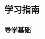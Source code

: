 # 学习指南
## 导学基础

<vuep template="#example"></vuep>

<script v-pre type="text/x-template" id="example">

<template>
    <div>Hello, {{ name }}!</div>
</template>

<script>
    module.exports = {
      data: function () {
        return { name: 'Vue' }
      }
    }
</script>
</script>
